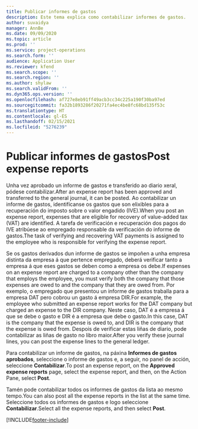 ```yaml
---
title: Publicar informes de gastos
description: Este tema explica como contabilizar informes de gastos.
author: suvaidya
manager: AnnBe
ms.date: 09/09/2020
ms.topic: article
ms.prod: ''
ms.service: project-operations
ms.search.form: ''
audience: Application User
ms.reviewer: kfend
ms.search.scope: ''
ms.search.region: ''
ms.author: shylaw
ms.search.validFrom: ''
ms.dyn365.ops.version: ''
ms.openlocfilehash: af727e8eb91ff49acb3cc34c225a190f30ba97ed
ms.sourcegitcommit: fa32b1893286f20271fa4ec4be8fc68bd135f53c
ms.translationtype: HT
ms.contentlocale: gl-ES
ms.lasthandoff: 02/15/2021
ms.locfileid: "5276239"
---
```

# <a name="post-expense-reports"></a><span data-ttu-id="e5d5b-103">Publicar informes de gastos</span><span class="sxs-lookup"><span data-stu-id="e5d5b-103">Post expense reports</span></span>

<span data-ttu-id="e5d5b-104">Unha vez aprobado un informe de gastos e transferido ao diario xeral, pódese contabilizar.</span><span class="sxs-lookup"><span data-stu-id="e5d5b-104">After an expense report has been approved and transferred to the general journal, it can be posted.</span></span> <span data-ttu-id="e5d5b-105">Ao contabilizar un informe de gastos, identifícanse os gastos que son elixibles para a recuperación do imposto sobre o valor engadido (IVE).</span><span class="sxs-lookup"><span data-stu-id="e5d5b-105">When you post an expense report, expenses that are eligible for recovery of value-added tax (VAT) are identified.</span></span> <span data-ttu-id="e5d5b-106">A tarefa de verificación e recuperación dos pagos do IVE atribúese ao empregado responsable da verificación do informe de gastos.</span><span class="sxs-lookup"><span data-stu-id="e5d5b-106">The task of verifying and recovering VAT payments is assigned to the employee who is responsible for verifying the expense report.</span></span>

<span data-ttu-id="e5d5b-107">Se os gastos derivados dun informe de gastos se impoñen a unha empresa distinta da empresa á que pertence empregado, deberá verificar tanto a empresa á que eses gastos se deben como a empresa os debe.</span><span class="sxs-lookup"><span data-stu-id="e5d5b-107">If expenses on an expense report are charged to a company other than the company that employs the employee, you must verify both the company that those expenses are owed to and the company that they are owed from.</span></span> <span data-ttu-id="e5d5b-108">Por exemplo, o empregado que presentou un informe de gastos traballa para a empresa DAT pero cobrou un gasto á empresa DIR.</span><span class="sxs-lookup"><span data-stu-id="e5d5b-108">For example, the employee who submitted an expense report works for the DAT company but charged an expense to the DIR company.</span></span> <span data-ttu-id="e5d5b-109">Neste caso, DAT é a empresa á que se debe o gasto e DIR é a empresa que debe o gasto.</span><span class="sxs-lookup"><span data-stu-id="e5d5b-109">In this case, DAT is the company that the expense is owed to, and DIR is the company that the expense is owed from.</span></span> <span data-ttu-id="e5d5b-110">Despois de verificar estas liñas de diario, pode contabilizar as liñas de gasto no libro maior.</span><span class="sxs-lookup"><span data-stu-id="e5d5b-110">After you verify these journal lines, you can post the expense lines to the general ledger.</span></span>

<span data-ttu-id="e5d5b-111">Para contabilizar un informe de gastos, na páxina **Informes de gastos aprobados**, seleccione o informe de gastos e, a seguir, no panel de acción, seleccione **Contabilizar**.</span><span class="sxs-lookup"><span data-stu-id="e5d5b-111">To post an expense report, on the **Approved expense reports** page, select the expense report, and then, on the Action Pane, select **Post**.</span></span>

<span data-ttu-id="e5d5b-112">Tamén pode contabilizar todos os informes de gastos da lista ao mesmo tempo.</span><span class="sxs-lookup"><span data-stu-id="e5d5b-112">You can also post all the expense reports in the list at the same time.</span></span> <span data-ttu-id="e5d5b-113">Seleccione todos os informes de gastos e logo seleccione **Contabilizar**.</span><span class="sxs-lookup"><span data-stu-id="e5d5b-113">Select all the expense reports, and then select **Post**.</span></span>


[!INCLUDE[footer-include](../includes/footer-banner.md)]